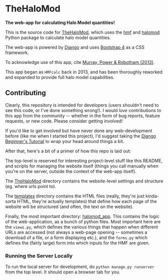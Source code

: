 # TheHaloMod

**The web-app for calculating Halo Model quantities!**

This is the source code for [TheHaloMod](http://hmf.icrar.org), which uses
the [hmf](https://github.com/steven-murray/hmf) and [halomod](https://github.com/steven-murray/halomod)
Python package to calculate halo model quantities.

The web-app is powered by [Django](https://www.djangoproject.com/) and uses
[Bootstrap 4](https://getbootstrap.com/) as a CSS framework.

To acknowledge use of this app, cite
[Murray, Power & Robotham (2013)](http://adsabs.harvard.edu/abs/2013A%26C.....3...23M").

This app began as `HMFcalc` back in 2013, and has been thoroughly reworked and expanded
to provide full halo model capabilities.

## Contributing

Clearly, this repository is intended for developers (users shouldn't need to see this
code, or I've done something wrong!). I would *love* contributions to this app from the
community -- whether in the form of bug reports, feature requests, or new code.
Please consider getting involved!

If you'd like to get involved but have never done any web-development before (like me
when I started this project), I'd suggest taking the
[Django Beginner's Tutorial](https://docs.djangoproject.com/en/3.0/intro/tutorial01/) to
wrap your head around things a bit.

After that, here's a bit of a primer of how this repo is laid out:

The top-level is reserved for interesting project-level stuff like this README, and
scripts for managing the website itself (things you call manually when you're on the
server, outside the context of the web-app itself).

The [TheHaloMod](TheHaloMod/) directory contains the website-level settings and structure (eg.
where urls point to).

The [templates](templates/) directory contains the HTML files (really, they're just
kinda-sorta HTML, they're actually templates) that define how each page of the website
will be structured (and often, the text on the website).

Finally, the most important directory: [halomod_app](halomod_app/).
This contains the logic of the web-application, as a bunch of python files.
Most important here are the `views.py`,
which defines the various things that happen when different URLs are accessed (not
always a web-page opening -- sometimes a download of a file, or a form displaying etc.),
and the `forms.py` which defines the (fairly large) form into which inputs for the
HMF are given.

### Running the Server Locally

To run the local server for development, do `python manage.py runserver` from the top
level. It should open a browser tab for you.
